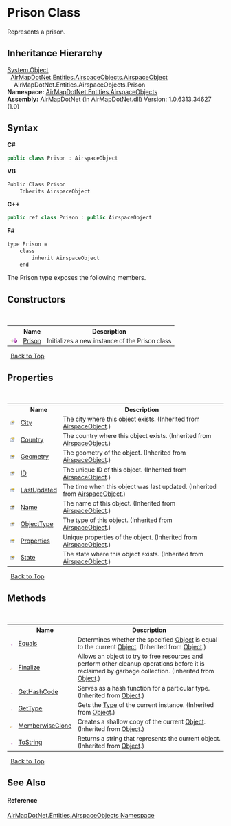 # Prison Class
 

Represents a prison.


## Inheritance Hierarchy
<a href="http://msdn2.microsoft.com/en-us/library/e5kfa45b" target="_blank">System.Object</a><br />&nbsp;&nbsp;<a href="T_AirMapDotNet_Entities_AirspaceObjects_AirspaceObject">AirMapDotNet.Entities.AirspaceObjects.AirspaceObject</a><br />&nbsp;&nbsp;&nbsp;&nbsp;AirMapDotNet.Entities.AirspaceObjects.Prison<br />
**Namespace:**&nbsp;<a href="N_AirMapDotNet_Entities_AirspaceObjects">AirMapDotNet.Entities.AirspaceObjects</a><br />**Assembly:**&nbsp;AirMapDotNet (in AirMapDotNet.dll) Version: 1.0.6313.34627 (1.0)

## Syntax

**C#**<br />
``` C#
public class Prison : AirspaceObject
```

**VB**<br />
``` VB
Public Class Prison
	Inherits AirspaceObject
```

**C++**<br />
``` C++
public ref class Prison : public AirspaceObject
```

**F#**<br />
``` F#
type Prison =  
    class
        inherit AirspaceObject
    end
```

The Prison type exposes the following members.


## Constructors
&nbsp;<table><tr><th></th><th>Name</th><th>Description</th></tr><tr><td>![Public method](media/pubmethod.gif "Public method")</td><td><a href="M_AirMapDotNet_Entities_AirspaceObjects_Prison__ctor">Prison</a></td><td>
Initializes a new instance of the Prison class</td></tr></table>&nbsp;
<a href="#prison-class">Back to Top</a>

## Properties
&nbsp;<table><tr><th></th><th>Name</th><th>Description</th></tr><tr><td>![Public property](media/pubproperty.gif "Public property")</td><td><a href="P_AirMapDotNet_Entities_AirspaceObjects_AirspaceObject_City">City</a></td><td>
The city where this object exists.
 (Inherited from <a href="T_AirMapDotNet_Entities_AirspaceObjects_AirspaceObject">AirspaceObject</a>.)</td></tr><tr><td>![Public property](media/pubproperty.gif "Public property")</td><td><a href="P_AirMapDotNet_Entities_AirspaceObjects_AirspaceObject_Country">Country</a></td><td>
The country where this object exists.
 (Inherited from <a href="T_AirMapDotNet_Entities_AirspaceObjects_AirspaceObject">AirspaceObject</a>.)</td></tr><tr><td>![Public property](media/pubproperty.gif "Public property")</td><td><a href="P_AirMapDotNet_Entities_AirspaceObjects_AirspaceObject_Geometry">Geometry</a></td><td>
The geometry of the object.
 (Inherited from <a href="T_AirMapDotNet_Entities_AirspaceObjects_AirspaceObject">AirspaceObject</a>.)</td></tr><tr><td>![Public property](media/pubproperty.gif "Public property")</td><td><a href="P_AirMapDotNet_Entities_AirspaceObjects_AirspaceObject_ID">ID</a></td><td>
The unique ID of this object.
 (Inherited from <a href="T_AirMapDotNet_Entities_AirspaceObjects_AirspaceObject">AirspaceObject</a>.)</td></tr><tr><td>![Public property](media/pubproperty.gif "Public property")</td><td><a href="P_AirMapDotNet_Entities_AirspaceObjects_AirspaceObject_LastUpdated">LastUpdated</a></td><td>
The time when this object was last updated.
 (Inherited from <a href="T_AirMapDotNet_Entities_AirspaceObjects_AirspaceObject">AirspaceObject</a>.)</td></tr><tr><td>![Public property](media/pubproperty.gif "Public property")</td><td><a href="P_AirMapDotNet_Entities_AirspaceObjects_AirspaceObject_Name">Name</a></td><td>
The name of this object.
 (Inherited from <a href="T_AirMapDotNet_Entities_AirspaceObjects_AirspaceObject">AirspaceObject</a>.)</td></tr><tr><td>![Public property](media/pubproperty.gif "Public property")</td><td><a href="P_AirMapDotNet_Entities_AirspaceObjects_AirspaceObject_ObjectType">ObjectType</a></td><td>
The type of this object.
 (Inherited from <a href="T_AirMapDotNet_Entities_AirspaceObjects_AirspaceObject">AirspaceObject</a>.)</td></tr><tr><td>![Public property](media/pubproperty.gif "Public property")</td><td><a href="P_AirMapDotNet_Entities_AirspaceObjects_AirspaceObject_Properties">Properties</a></td><td>
Unique properties of the object.
 (Inherited from <a href="T_AirMapDotNet_Entities_AirspaceObjects_AirspaceObject">AirspaceObject</a>.)</td></tr><tr><td>![Public property](media/pubproperty.gif "Public property")</td><td><a href="P_AirMapDotNet_Entities_AirspaceObjects_AirspaceObject_State">State</a></td><td>
The state where this object exists.
 (Inherited from <a href="T_AirMapDotNet_Entities_AirspaceObjects_AirspaceObject">AirspaceObject</a>.)</td></tr></table>&nbsp;
<a href="#prison-class">Back to Top</a>

## Methods
&nbsp;<table><tr><th></th><th>Name</th><th>Description</th></tr><tr><td>![Public method](media/pubmethod.gif "Public method")</td><td><a href="http://msdn2.microsoft.com/en-us/library/bsc2ak47" target="_blank">Equals</a></td><td>
Determines whether the specified <a href="http://msdn2.microsoft.com/en-us/library/e5kfa45b" target="_blank">Object</a> is equal to the current <a href="http://msdn2.microsoft.com/en-us/library/e5kfa45b" target="_blank">Object</a>.
 (Inherited from <a href="http://msdn2.microsoft.com/en-us/library/e5kfa45b" target="_blank">Object</a>.)</td></tr><tr><td>![Protected method](media/protmethod.gif "Protected method")</td><td><a href="http://msdn2.microsoft.com/en-us/library/4k87zsw7" target="_blank">Finalize</a></td><td>
Allows an object to try to free resources and perform other cleanup operations before it is reclaimed by garbage collection.
 (Inherited from <a href="http://msdn2.microsoft.com/en-us/library/e5kfa45b" target="_blank">Object</a>.)</td></tr><tr><td>![Public method](media/pubmethod.gif "Public method")</td><td><a href="http://msdn2.microsoft.com/en-us/library/zdee4b3y" target="_blank">GetHashCode</a></td><td>
Serves as a hash function for a particular type.
 (Inherited from <a href="http://msdn2.microsoft.com/en-us/library/e5kfa45b" target="_blank">Object</a>.)</td></tr><tr><td>![Public method](media/pubmethod.gif "Public method")</td><td><a href="http://msdn2.microsoft.com/en-us/library/dfwy45w9" target="_blank">GetType</a></td><td>
Gets the <a href="http://msdn2.microsoft.com/en-us/library/42892f65" target="_blank">Type</a> of the current instance.
 (Inherited from <a href="http://msdn2.microsoft.com/en-us/library/e5kfa45b" target="_blank">Object</a>.)</td></tr><tr><td>![Protected method](media/protmethod.gif "Protected method")</td><td><a href="http://msdn2.microsoft.com/en-us/library/57ctke0a" target="_blank">MemberwiseClone</a></td><td>
Creates a shallow copy of the current <a href="http://msdn2.microsoft.com/en-us/library/e5kfa45b" target="_blank">Object</a>.
 (Inherited from <a href="http://msdn2.microsoft.com/en-us/library/e5kfa45b" target="_blank">Object</a>.)</td></tr><tr><td>![Public method](media/pubmethod.gif "Public method")</td><td><a href="http://msdn2.microsoft.com/en-us/library/7bxwbwt2" target="_blank">ToString</a></td><td>
Returns a string that represents the current object.
 (Inherited from <a href="http://msdn2.microsoft.com/en-us/library/e5kfa45b" target="_blank">Object</a>.)</td></tr></table>&nbsp;
<a href="#prison-class">Back to Top</a>

## See Also


#### Reference
<a href="N_AirMapDotNet_Entities_AirspaceObjects">AirMapDotNet.Entities.AirspaceObjects Namespace</a><br />